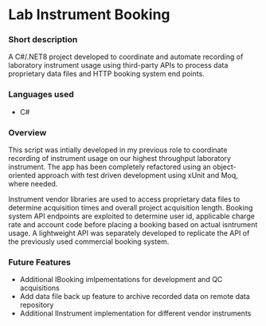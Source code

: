 # Lab Instrument Booking

### Short description

A C#/.NET8 project developed to coordinate and automate recording of laboratory instrument usage using third-party APIs to process data proprietary data files and HTTP booking system end points.

### Languages used

- C#

### Overview

This script was intially developed in my previous role to coordinate recording of instrument usage on our highest throughput laboratory instrument. The app has been completely refactored using an object-oriented approach with test driven development using xUnit and Moq, where needed.

Instrument vendor libraries are used to access proprietary data files to determine acquisition times and overall project acquisition length. Booking system API endpoints are exploited to determine user id, applicable charge rate and account code before placing a booking based on actual isntrument usage. A lightweight API was separately developed to replicate the API of the previously used commercial booking system.

### Future Features

- Additional IBooking imlpementations for development and QC acquisitions
- Add data file back up feature to archive recorded data on remote data repository
- Additional IInstrument implementation for different vendor instruments
